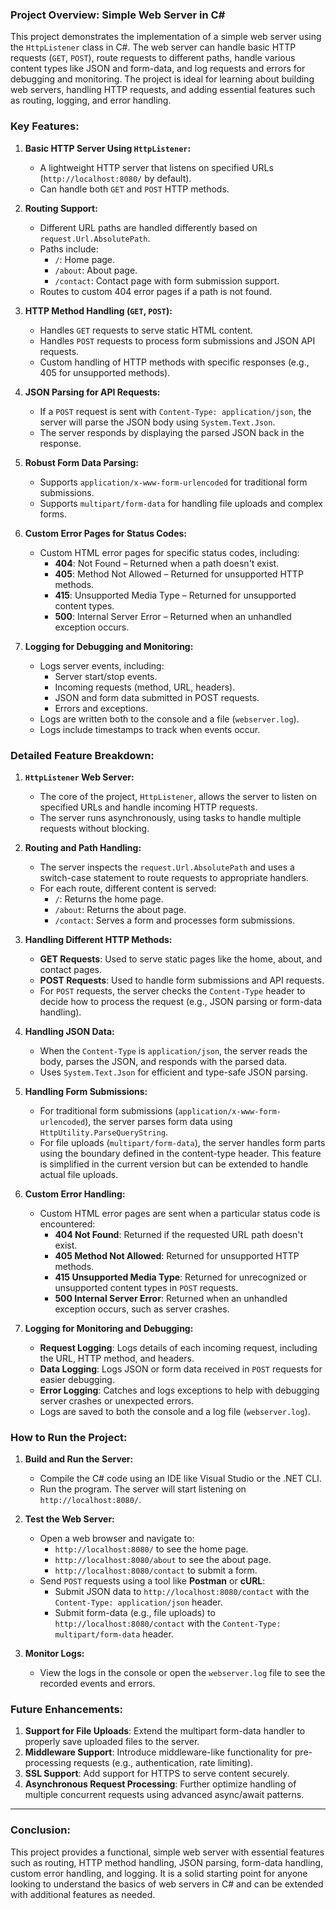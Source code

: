 ### **Project Overview: Simple Web Server in C#**

This project demonstrates the implementation of a simple web server using the `HttpListener` class in C#. The web server can handle basic HTTP requests (`GET`, `POST`), route requests to different paths, handle various content types like JSON and form-data, and log requests and errors for debugging and monitoring. The project is ideal for learning about building web servers, handling HTTP requests, and adding essential features such as routing, logging, and error handling.

### **Key Features:**

1. **Basic HTTP Server Using `HttpListener`:**
   - A lightweight HTTP server that listens on specified URLs (`http://localhost:8080/` by default).
   - Can handle both `GET` and `POST` HTTP methods.

2. **Routing Support:**
   - Different URL paths are handled differently based on `request.Url.AbsolutePath`.
   - Paths include:
     - `/`: Home page.
     - `/about`: About page.
     - `/contact`: Contact page with form submission support.
   - Routes to custom 404 error pages if a path is not found.

3. **HTTP Method Handling (`GET`, `POST`):**
   - Handles `GET` requests to serve static HTML content.
   - Handles `POST` requests to process form submissions and JSON API requests.
   - Custom handling of HTTP methods with specific responses (e.g., 405 for unsupported methods).

4. **JSON Parsing for API Requests:**
   - If a `POST` request is sent with `Content-Type: application/json`, the server will parse the JSON body using `System.Text.Json`.
   - The server responds by displaying the parsed JSON back in the response.

5. **Robust Form Data Parsing:**
   - Supports `application/x-www-form-urlencoded` for traditional form submissions.
   - Supports `multipart/form-data` for handling file uploads and complex forms.

6. **Custom Error Pages for Status Codes:**
   - Custom HTML error pages for specific status codes, including:
     - **404**: Not Found – Returned when a path doesn't exist.
     - **405**: Method Not Allowed – Returned for unsupported HTTP methods.
     - **415**: Unsupported Media Type – Returned for unsupported content types.
     - **500**: Internal Server Error – Returned when an unhandled exception occurs.

7. **Logging for Debugging and Monitoring:**
   - Logs server events, including:
     - Server start/stop events.
     - Incoming requests (method, URL, headers).
     - JSON and form data submitted in POST requests.
     - Errors and exceptions.
   - Logs are written both to the console and a file (`webserver.log`).
   - Logs include timestamps to track when events occur.

### **Detailed Feature Breakdown:**

1. **`HttpListener` Web Server:**
   - The core of the project, `HttpListener`, allows the server to listen on specified URLs and handle incoming HTTP requests.
   - The server runs asynchronously, using tasks to handle multiple requests without blocking.

2. **Routing and Path Handling:**
   - The server inspects the `request.Url.AbsolutePath` and uses a switch-case statement to route requests to appropriate handlers.
   - For each route, different content is served:
     - `/`: Returns the home page.
     - `/about`: Returns the about page.
     - `/contact`: Serves a form and processes form submissions.

3. **Handling Different HTTP Methods:**
   - **GET Requests**: Used to serve static pages like the home, about, and contact pages.
   - **POST Requests**: Used to handle form submissions and API requests.
   - For `POST` requests, the server checks the `Content-Type` header to decide how to process the request (e.g., JSON parsing or form-data handling).

4. **Handling JSON Data:**
   - When the `Content-Type` is `application/json`, the server reads the body, parses the JSON, and responds with the parsed data.
   - Uses `System.Text.Json` for efficient and type-safe JSON parsing.

5. **Handling Form Submissions:**
   - For traditional form submissions (`application/x-www-form-urlencoded`), the server parses form data using `HttpUtility.ParseQueryString`.
   - For file uploads (`multipart/form-data`), the server handles form parts using the boundary defined in the content-type header. This feature is simplified in the current version but can be extended to handle actual file uploads.

6. **Custom Error Handling:**
   - Custom HTML error pages are sent when a particular status code is encountered:
     - **404 Not Found**: Returned if the requested URL path doesn't exist.
     - **405 Method Not Allowed**: Returned for unsupported HTTP methods.
     - **415 Unsupported Media Type**: Returned for unrecognized or unsupported content types in `POST` requests.
     - **500 Internal Server Error**: Returned when an unhandled exception occurs, such as server crashes.

7. **Logging for Monitoring and Debugging:**
   - **Request Logging**: Logs details of each incoming request, including the URL, HTTP method, and headers.
   - **Data Logging**: Logs JSON or form data received in `POST` requests for easier debugging.
   - **Error Logging**: Catches and logs exceptions to help with debugging server crashes or unexpected errors.
   - Logs are saved to both the console and a log file (`webserver.log`).

### **How to Run the Project:**

1. **Build and Run the Server:**
   - Compile the C# code using an IDE like Visual Studio or the .NET CLI.
   - Run the program. The server will start listening on `http://localhost:8080/`.

2. **Test the Web Server:**
   - Open a web browser and navigate to:
     - `http://localhost:8080/` to see the home page.
     - `http://localhost:8080/about` to see the about page.
     - `http://localhost:8080/contact` to submit a form.
   - Send `POST` requests using a tool like **Postman** or **cURL**:
     - Submit JSON data to `http://localhost:8080/contact` with the `Content-Type: application/json` header.
     - Submit form-data (e.g., file uploads) to `http://localhost:8080/contact` with the `Content-Type: multipart/form-data` header.

3. **Monitor Logs:**
   - View the logs in the console or open the `webserver.log` file to see the recorded events and errors.

### **Future Enhancements:**
1. **Support for File Uploads**: Extend the multipart form-data handler to properly save uploaded files to the server.
2. **Middleware Support**: Introduce middleware-like functionality for pre-processing requests (e.g., authentication, rate limiting).
3. **SSL Support**: Add support for HTTPS to serve content securely.
4. **Asynchronous Request Processing**: Further optimize handling of multiple concurrent requests using advanced async/await patterns.

---

### **Conclusion:**
This project provides a functional, simple web server with essential features such as routing, HTTP method handling, JSON parsing, form-data handling, custom error handling, and logging. It is a solid starting point for anyone looking to understand the basics of web servers in C# and can be extended with additional features as needed.
